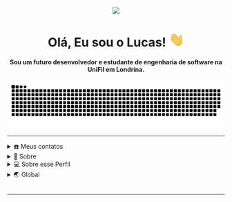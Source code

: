 <!-- Já revisei essa parte -->
<p align="center">
  <img src="https://miro.medium.com/max/2048/1*OohqW5DGh9CQS4hLY5FXzA.png" height="230"/>
</p>
<div align="center">
  
<h1 align="center">Olá, Eu sou o Lucas! <img width="35" src="https://github.com/1999AZZAR/1999AZZAR/blob/main/resources/img/waving.gif"> </h1>
  
<h4 align="center">Sou um futuro desenvolvedor e estudante de engenharia de software na UniFil em Londrina.
</div>

<div align="center">
  <a href="https://1999azzar.github.io/1999AZZAR/">
  <img  src="https://github.com/1999AZZAR/1999AZZAR/blob/main/resources/img/grid-snake.svg"
       alt="snake" /></a>
</div>

-----
  
  <!-- Já revisei essa parte -->
<details>
  <summary>☎️ Meus contatos </summary>
<div>
  <samp>
  <h2 align="center">você pode entrar em contato comigo por:</h2>
<p align="center">
  <br/>
  <a href="https://www.linkedin.com/in/lucas-waidman-de-oliveira-25a8ba268/" target="blank"><img align="center" src="https://img.shields.io/badge/linkedin-%231DA1F2.svg?style=for-the-badge&logo=linkedin&logoColor=white" alt="linkedin lucas" height="30"/></a>
</p>

<p align="center">
  <a href="https://www.facebook.com/profile.php?id=100016063424524" target="blank"><img align="center" src="https://img.shields.io/badge/facebook-4267B2.svg?style=for-the-badge&logo=facebook&logoColor=white" alt="facebook lucas" height="30"/></a>
</p>

<p align="center">
  <a href="mailto:lucas.oliveira@edu.unifil.br" target="blank"><img align="center" src="https://img.shields.io/badge/gmail-EA4335.svg?style=for-the-badge&logo=gmail&logoColor=white" alt="email lucas" height="30"/></a>
</p>

<p align="center">
  <a href="https://instagram.com/oliveeiralucas" target="blank"><img align="center" src="https://img.shields.io/badge/instagram-%23E4405F.svg?style=for-the-badge&logo=Instagram&logoColor=white" alt="Instagram lucas" height="30"/></a>
</p>

  </samp>
</div>
</details>

  <!-- Já revisei essa parte -->
  

<details>
  <summary>🧮 Sobre </summary>
<div>
<samp>
<h2 align="center">Informações da Conta</h2>
 <p align="center">
   
   <p align="center">
  <a href="github.com/oliveeiralucas" target="blank"><img align="center" 
     src="https://komarev.com/ghpvc/?username=oliveeiralucas&style=for-the-badge&label=PROFILE+VIEWS" height="25"
     alt="views count" /></a>
  </p> 
     
  
  
  <p align="center">
  <a href="https://www.codefactor.io/repository/github/oliveeiralucas/web-site"><img align="center"
     src="https://www.codefactor.io/repository/github/1999azzar/1999azzar/badge/main" height="25"
     alt="CodeFactor" /></a>
  </p>
    
  
 <p align="center">
  <a href="github.com/oliveeiralucas" target="blank"><img align="center" 
     src="https://img.shields.io/github/license/oliveeiralucas/oliveeiralucas?color=purple&style=for-the-badge" height="25"
     alt="lisense" /></a>
  </p>
   
   <p align="center">
  <a href="github.com/oliveeiralucas"><img align="center"
     src="https://forthebadge.com/images/badges/works-on-my-machine.svg" height="25"
     alt="work on my machine" /></a>
 </p>
 </samp>
</div>
</details>

  
<details> 
  <summary>💻 Sobre esse Perfil </summary>
  <div>
  <samp>
    <h2 align="center"> Status do Github </h2>
      <br/>
    <details open>
  <summary><h3>Linguagens</h3></summary>
            <p align="center">
        <a href="https://github.com/oliveeiralucas/">
          <img src="https://github-readme-stats.vercel.app/api/top-langs/?username=oliveeiralucas&langs_count=6&theme=gruvbox&layout=compact&hide_border=true"
          alt="1oliveeiralucas: linguagens mais utilizadas" /></a>
      </p>
        <p align="center">
          <a href="https://github.com/oliveeiralucas/">
          <img width="45%" src="https://github-profile-summary-cards.vercel.app/api/cards/repos-per-language?username=oliveeiralucas&theme=gruvbox&layout=compact&hide_border=true"
          alt="oliveeiralucas: linguas mais utilizadas por repositorio" />
          <img width="45%" src="https://github-profile-summary-cards.vercel.app/api/cards/most-commit-language?username=oliveeiralucas&theme=gruvbox&layout=compact&hide_border=true"
          alt="oliveeiralucas: linguagens mais utilizadas por commit" />
          </a>
        </p>
</details>
    <details open>
      
  <summary><h3>Estatísticas</h3></summary>
        <p align="center">
          <a href="https://github.com/oliveeiralucas/">
          <img width="49.5%" src="https://github-readme-stats.vercel.app/api?username=oliveeiralucas&show_icons=true&theme=gruvbox&hide_border=true" />
          <img width="49.5%" src="https://github-readme-streak-stats.herokuapp.com/?user=oliveeiralucas&theme=gruvbox&hide_border=true" />
          </a>
       </p>
     <br>
     </samp>
  </div>    
</details>
  
<!-- Já revisei essa parte -->
<details>
  <summary>🌏 Global</summary>
  <br/>
      <p> "Programação é a arte de criar soluções para problemas que ainda não existem." - John Carmack. <p>
  
  ## 🏆GitHub Trophies
![](https://github-profile-trophy.vercel.app/?username=oliveeiralucasb&theme=discord&no-frame=false&no-bg=false&margin-w=4)
  
  
  </div>
</details> 
<br/>
</details> 

-----
